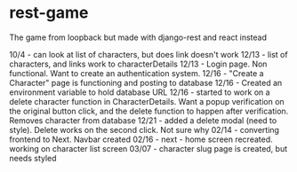 # rest-game
The game from loopback but made with django-rest and react instead


10/4 - can look at list of characters, but does link doesn't work
12/13 - list of characters, and links work to characterDetails
12/13 - Login page. Non functional. Want to create an authentication system.
12/16 - "Create a Character" page is functioning and posting to database
12/16 - Created an environment variable to hold database URL
12/16 - started to work on a delete character function in CharacterDetails. Want a popup verification on the original button click, and the delete function to happen after verification. Removes character from database
12/21 - added a delete modal (need to style). Delete works on the second click. Not sure why
02/14 - converting frontend to Next. Navbar created
02/16 - next - home screen recreated. working on character list screen
03/07 - character slug page is created, but needs styled